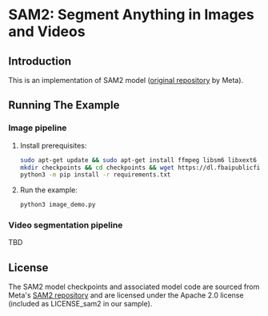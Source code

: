 # SAM2: Segment Anything in Images and Videos

## Introduction

This is an implementation of SAM2 model ([original repository](https://github.com/facebookresearch/sam2/tree/main) by Meta).

## Running The Example

### Image pipeline

1. Install prerequisites:

    ```bash
    sudo apt-get update && sudo apt-get install ffmpeg libsm6 libxext6  -y
    mkdir checkpoints && cd checkpoints && wget https://dl.fbaipublicfiles.com/segment_anything_2/092824/sam2.1_hiera_large.pt
    python3 -m pip install -r requirements.txt
    ```

2. Run the example:

    ```bash
    python3 image_demo.py
    ```

    <!-- Tripy: TEST: EXPECTED_STDOUT Start -->
    <!--
    ```
    Generating image embedding took {137.81~10%} ms per run (averaged over 100 runs, with 5 warmup runs)
    Predicting masks took {37.78~10%} ms per run (averaged over 100 runs, with 5 warmup runs)
    Scores for each prediction: {0.78759766~5%} {0.640625~5%} {0.05099487~5%}
    ```
     -->
    <!-- Tripy: TEST: EXPECTED_STDOUT End -->

### Video segmentation pipeline

TBD


## License
The SAM2 model checkpoints and associated model code are sourced from Meta's [SAM2 repository](https://github.com/facebookresearch/sam2/tree/main) and are licensed under the Apache 2.0 license (included as LICENSE_sam2 in our sample).
